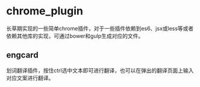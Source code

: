# chrome_plugin

长草期实现的一些简单chrome插件，对于一些插件依赖到es6、jsx或less等或者依赖其他库的实现，可通过bower和gulp生成对应的文件。

## engcard

划词翻译插件，按住ctrl选中文本即可进行翻译，也可以在弹出的翻译页面上输入对应文案进行翻译。